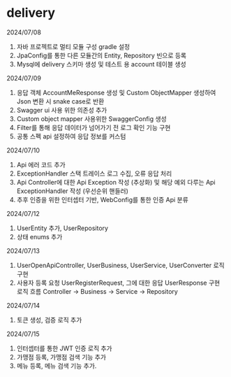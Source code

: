 # delivery

2024/07/08
1. 자바 프로젝트로 멀티 모듈 구성 gradle 설정
2. JpaConfig를 통한 다른 모듈간의 Entity, Repository 빈으로 등록
3. Mysql에 delivery 스키마 생성 및 테스트 용 account 테이블 생성

2024/07/09
1. 응답 객체 AccountMeResponse 생성 및 Custom ObjectMapper 생성하여 Json 변환 시 snake case로 반환
2. Swagger ui 사용 위한 의존성 추가
3. Custom object mapper 사용위한 SwaggerConfig 생성
4. Filter를 통해 응답 데이터가 넘어가기 전 로그 확인 기능 구현
5. 공통 스펙 api 설정하여 응답 정보를 커스텀 

2024/07/10
1. Api 에러 코드 추가
2. ExceptionHandler 스택 트레이스 로그 수집, 오류 응답 처리 
3. Api Controller에 대한 Api Exception 작성 (추상화) 및 해당 예외 다루는 Api ExceptionHandler 작성 (우선순위 핸들러)
4. 추후 인증을 위한 인터셉터 기반, WebConfig를 통한 인증 Api 분류

2024/07/12
1. UserEntity 추가, UserRepository
2. 상태 enums 추가

2024/07/13
1. UserOpenApiController, UserBusiness, UserService, UserConverter 로직 구현
2. 사용자 등록 요청 UserRegisterRequest, 그에 대한 응답 UserResponse 구현
로직 흐름 Controller -> Business -> Service -> Repository

2024/07/14
1. 토큰 생성, 검증 로직 추가

2024/07/15
1. 인터셉터를 통한 JWT 인증 로직 추가
2. 가맹점 등록, 가맹점 검색 기능 추가
3. 메뉴 등록, 메뉴 검색 기능 추가.
